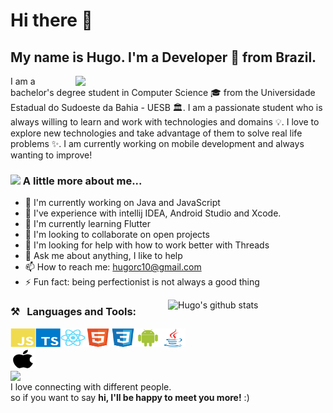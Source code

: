 <h1>Hi there 👋</h1>

<h2>My name is Hugo. I'm a Developer 🚀 from Brazil.</h2>

<img align="right" width="400px" src="https://www.aalpha.net/wp-content/uploads/2020/12/full-stack-development.gif"/>

<p>
 I am a bachelor's degree student in Computer Science 🎓 from the Universidade Estadual do Sudoeste da Bahia - UESB 🏛. I am a passionate student who is always   willing to learn and work with technologies and domains 💡. I love to explore new technologies and take advantage of them to solve real life problems ✨. I am currently working on mobile development and always wanting to improve!
</p>

### <img src="https://media.giphy.com/media/VgCDAzcKvsR6OM0uWg/giphy.gif" width="50"> A little more about me...

- 🔭  I'm currently working on Java and JavaScript
- 👋  I've experience with intellij IDEA, Android Studio and Xcode.
- 🌱  I'm currently learning Flutter
- 👯  I'm looking to collaborate on open projects
- 🤔  I'm looking for help with how to work better with Threads
- 💬  Ask me about anything, I like to help
- 📫  How to reach me: hugorc10@gmail.com
- ⚡  Fun fact: being perfectionist is not always a good thing

<a href="https://github.com/Hugorc10/">
    <img width="50%" align="right" alt="Hugo's github stats" src="https://github-readme-stats.vercel.app/api?username=Hugorc10&show_icons=true&hide_border=true" />
 </a>

### ⚒&nbsp;&nbsp;&nbsp;**Languages and Tools:** 
<div style="display: inline_block">
 <img align="left" alt="JavaScript" height="30" width="40" src="https://raw.githubusercontent.com/devicons/devicon/master/icons/javascript/javascript-plain.svg">
 <img align="left" alt="TypeScript" height="30" width="40" src="https://raw.githubusercontent.com/devicons/devicon/master/icons/typescript/typescript-plain.svg">
 <img align="left" alt="React" height="30" width="40" src="https://raw.githubusercontent.com/devicons/devicon/master/icons/react/react-original.svg">
 <img align="left" alt="HTML" height="30" width="40" src="https://raw.githubusercontent.com/devicons/devicon/master/icons/html5/html5-original.svg">
 <img align="left" alt="CSS" height="30" width="40" src="https://raw.githubusercontent.com/devicons/devicon/master/icons/css3/css3-original.svg">
 <img align="left" alt="Android" height="30" width="40" src="https://raw.githubusercontent.com/devicons/devicon/master/icons/android/android-original.svg">
 <img align="left" alt="Java" height="30" width="40" src="https://raw.githubusercontent.com/devicons/devicon/master/icons/java/java-original.svg">
 <br>
 </br>
 <img align="left" alt="Apple" height="30" width="40" src="https://raw.githubusercontent.com/devicons/devicon/master/icons/apple/apple-original.svg">
</div>

<br>
</br>

<img align="left" src="https://media.giphy.com/media/LnQjpWaON8nhr21vNW/giphy.gif" width="60"> 
<br>I love connecting with different people.</br> so if you want to say <b>hi, I'll be happy to meet you more!</b> :)
